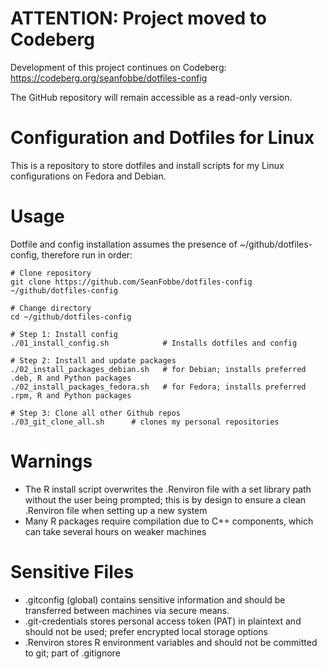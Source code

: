 # ATTENTION: Project moved to Codeberg

Development of this project continues on Codeberg: https://codeberg.org/seanfobbe/dotfiles-config

The GitHub repository will remain accessible as a read-only version.

# Configuration and Dotfiles for Linux

This is a repository to store dotfiles and install scripts for my Linux configurations on Fedora and Debian.

# Usage

Dotfile and config installation assumes the presence of ~/github/dotfiles-config, therefore run in order:

```
# Clone repository
git clone https://github.com/SeanFobbe/dotfiles-config ~/github/dotfiles-config

# Change directory
cd ~/github/dotfiles-config

# Step 1: Install config
./01_install_config.sh            # Installs dotfiles and config

# Step 2: Install and update packages
./02_install_packages_debian.sh   # for Debian; installs preferred .deb, R and Python packages
./02_install_packages_fedora.sh   # for Fedora; installs preferred .rpm, R and Python packages

# Step 3: Clone all other Github repos
./03_git_clone_all.sh      # clones my personal repositories
```

# Warnings

- The R install script overwrites the .Renviron file with a set library path without the user being prompted; this is by design to ensure a clean .Renviron file when setting up a new system
- Many R packages require compilation due to C++ components, which can take several hours on weaker machines

# Sensitive Files

- .gitconfig (global) contains sensitive information and should be transferred between machines via secure means.
- .git-credentials stores personal access token (PAT) in plaintext and should not be used; prefer encrypted local storage options
- .Renviron stores R environment variables and should not be committed to git; part of .gitignore
